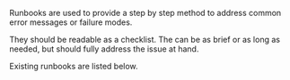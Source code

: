 Runbooks are used to provide a step by step method to address common error messages or failure modes.

They should be readable as a checklist. The can be as brief or as long as needed, but should fully address the issue at hand.

Existing runbooks are listed below.